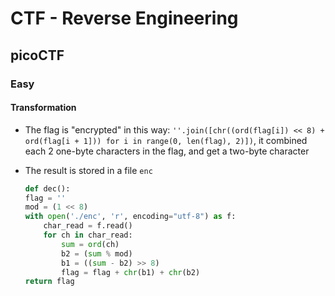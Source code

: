 # CTF - Reverse Engineering

## picoCTF

### Easy

#### Transformation

- The flag is "encrypted" in this way: `''.join([chr((ord(flag[i]) << 8) + ord(flag[i + 1])) for i in range(0, len(flag), 2)])`, it combined each 2 one-byte characters in the flag, and get a two-byte character
- The result is stored in a file `enc`

    ```python
    def dec():
    flag = ''
    mod = (1 << 8)
    with open('./enc', 'r', encoding="utf-8") as f:
        char_read = f.read()
        for ch in char_read:
            sum = ord(ch)
            b2 = (sum % mod)
            b1 = ((sum - b2) >> 8)
            flag = flag + chr(b1) + chr(b2)
    return flag
    ```
